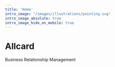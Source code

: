 ```yaml
---
title: 'Home'
intro_image: "/images/illustrations/pointing.svg"
intro_image_absolute: true
intro_image_hide_on_mobile: true
---
```


# Allcard

Business Relationship Management

